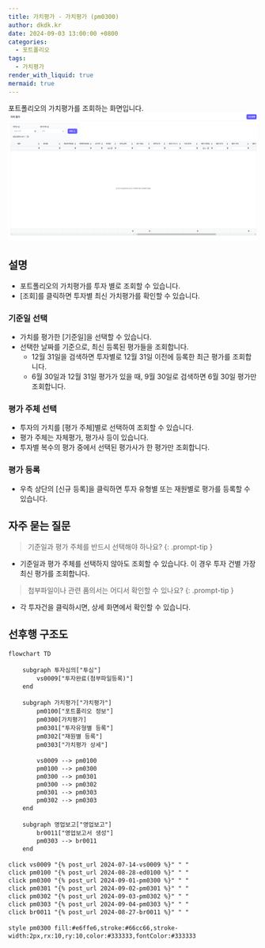 ```yaml
---
title: 가치평가 - 가치평가 (pm0300)
author: dkdk.kr
date: 2024-09-03 13:00:00 +0800
categories:
  - 포트폴리오
tags:
  - 가치평가
render_with_liquid: true
mermaid: true
---
```

포트폴리오의 가치평가를 조회하는 화면입니다. 
![가치평가](assets/img/Pasted%20image%2020250122150606.png)
## 설명
- 포트폴리오의 가치평가를 투자 별로 조회할 수 있습니다.
- [조회]를 클릭하면 투자별 최신 가치평가를 확인할 수 있습니다.
### 기준일 선택
- 가치를 평가한 [기준일]을 선택할 수 있습니다.
- 선택한 날짜를 기준으로, 최신 등록된 평가들을 조회합니다.
	- 12월 31일을 검색하면 투자별로 12월 31일 이전에 등록한 최근 평가를 조회합니다.
	- 6월 30일과 12월 31일 평가가 있을 때, 9월 30일로 검색하면 6월 30일 평가만 조회합니다. 
### 평가 주체 선택
- 투자의 가치를 [평가 주체]별로 선택하여 조회할 수 있습니다. 
- 평가 주체는 자체평가, 평가사 등이 있습니다. 
- 투자별 복수의 평가 중에서 선택된 평가사가 한 평가만 조회합니다. 
### 평가 등록
- 우측 상단의 [신규 등록]을 클릭하면 투자 유형별 또는 재원별로 평가를 등록할 수 있습니다.

## 자주 묻는 질문

> 기준일과 평가 주체를 반드시 선택해야 하나요?
{: .prompt-tip }

- 기준일과 평가 주체를 선택하지 않아도 조회할 수 있습니다. 이 경우 투자 건별 가장 최신 평가를 조회합니다.  

> 첨부파일이나 관련 품의서는 어디서 확인할 수 있나요?
{: .prompt-tip }

- 각 투자건을 클릭하시면, 상세 화면에서 확인할 수 있습니다. 
  

## 선후행 구조도
```mermaid
flowchart TD

    subgraph 투자심의["투심"]
        vs0009["투자완료(첨부파일등록)"]
    end

    subgraph 가치평가["가치평가"]
	    pm0100["포트폴리오 정보"]
	    pm0300[가치평가]
        pm0301["투자유형별 등록"]
        pm0302["재원별 등록"]
        pm0303["가치평가 상세"]
        
        vs0009 --> pm0100
        pm0100 --> pm0300
	    pm0300 --> pm0301
        pm0300 --> pm0302
        pm0301 --> pm0303
        pm0302 --> pm0303       
    end

    subgraph 영업보고["영업보고"]
        br0011["영업보고서 생성"]
        pm0303 --> br0011
    end

click vs0009 "{% post_url 2024-07-14-vs0009 %}" " "
click pm0100 "{% post_url 2024-08-28-ed0100 %}" " "
click pm0300 "{% post_url 2024-09-01-pm0300 %}" " "
click pm0301 "{% post_url 2024-09-02-pm0301 %}" " "
click pm0302 "{% post_url 2024-09-03-pm0302 %}" " "
click pm0303 "{% post_url 2024-09-04-pm0303 %}" " "
click br0011 "{% post_url 2024-08-27-br0011 %}" " "

style pm0300 fill:#e6ffe6,stroke:#66cc66,stroke-width:2px,rx:10,ry:10,color:#333333,fontColor:#333333


```